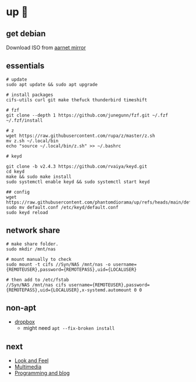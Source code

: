 # up :balloon:

## get debian

Download ISO from
[aarnet mirror](https://mirror.aarnet.edu.au/pub/debian-cd/current-live/amd64/iso-hybrid/)

## essentials

```
# update
sudo apt update && sudo apt upgrade

# install packages
cifs-utils curl git make thefuck thunderbird timeshift

# fzf
git clone --depth 1 https://github.com/junegunn/fzf.git ~/.fzf
~/.fzf/install

# z
wget https://raw.githubusercontent.com/rupa/z/master/z.sh
mv z.sh ~/.local/bin
echo "source ~/.local/bin/z.sh" >> ~/.bashrc

# keyd

git clone -b v2.4.3 https://github.com/rvaiya/keyd.git
cd keyd
make && sudo make install
sudo systemctl enable keyd && sudo systemctl start keyd

## config
wget https://raw.githubusercontent.com/phantomdiorama/up/refs/heads/main/default.conf
sudo mv default.conf /etc/keyd/default.conf
sudo keyd reload
```

## network share

```
# make share folder.
sudo mkdir /mnt/nas

# mount manually to check
sudo mount -t cifs //Syn/NAS /mnt/nas -o username={REMOTEUSER},password={REMOTEPASS},uid={LOCALUSER}

# then add to /etc/fstab
//Syn/NAS /mnt/nas cifs username={REMOTEUSER},password={REMOTEPASS},uid={LOCALUSER},x-systemd.automount 0 0
```

## non-apt

- [dropbox](https://linux.dropbox.com/packages/debian/)
    - might need `apt --fix-broken install`

## next

- [Look and Feel](lookfeel.md)
- [Multimedia](media.md)
- [Programming and blog](progblog.md)
